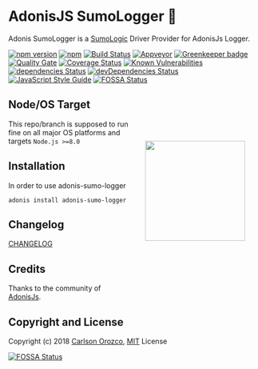 # AdonisJS SumoLogger :page_facing_up:

Adonis SumoLogger is a [SumoLogic](https://www.sumologic.com/) Driver Provider for AdonisJs Logger.

[![npm version](https://badge.fury.io/js/adonis-sumo-logger.svg)](https://badge.fury.io/js/adonis-sumo-logger)
[![npm](https://img.shields.io/npm/dt/adonis-sumo-logger.svg)](https://www.npmjs.com/package/adonis-sumo-logger)
[![Build Status](https://travis-ci.org/carlsonorozco/adonis-sumo-logger.svg?branch=master)](https://travis-ci.org/carlsonorozco/adonis-sumo-logger)
[![Appveyor](https://img.shields.io/appveyor/ci/carlsonorozco/adonis-sumo-logger/master.svg?style=flat-square)](https://ci.appveyor.com/project/carlsonorozco/adonis-sumo-logger)
[![Greenkeeper badge](https://badges.greenkeeper.io/carlsonorozco/adonis-sumo-logger.svg)](https://greenkeeper.io/)
[![Quality Gate](https://sonarqube.com/api/badges/gate?key=adonis-sumo-logger)](https://sonarcloud.io/dashboard?id=adonis-sumo-logger)
[![Coverage Status](https://coveralls.io/repos/github/carlsonorozco/adonis-sumo-logger/badge.svg?branch=master)](https://coveralls.io/github/carlsonorozco/adonis-sumo-logger?branch=master)
[![Known Vulnerabilities](https://snyk.io/test/github/carlsonorozco/adonis-sumo-logger/badge.svg)](https://snyk.io/test/github/carlsonorozco/adonis-sumo-logger)
[![dependencies Status](https://david-dm.org/carlsonorozco/adonis-sumo-logger/status.svg)](https://david-dm.org/carlsonorozco/adonis-sumo-logger)
[![devDependencies Status](https://david-dm.org/carlsonorozco/adonis-sumo-logger/dev-status.svg)](https://david-dm.org/carlsonorozco/adonis-sumo-logger?type=dev)
[![JavaScript Style Guide](https://img.shields.io/badge/code%20style-standard-brightgreen.svg)](http://standardjs.com/)
[![FOSSA Status](https://app.fossa.io/api/projects/git%2Bgithub.com%2Fcarlsonorozco%2Fadonis-sumo-logger.svg?type=shield)](https://app.fossa.io/projects/git%2Bgithub.com%2Fcarlsonorozco%2Fadonis-sumo-logger?ref=badge_shield)

<img src="http://res.cloudinary.com/adonisjs/image/upload/q_100/v1497112678/adonis-purple_pzkmzt.svg" width="200px" align="right" hspace="30px" vspace="100px">

## Node/OS Target

This repo/branch is supposed to run fine on all major OS platforms and targets `Node.js >=8.0`

## Installation

In order to use adonis-sumo-logger

```
adonis install adonis-sumo-logger
```

## Changelog

[CHANGELOG](CHANGELOG.md)

## Credits

Thanks to the community of [AdonisJs](http://www.adonisjs.com/).

## Copyright and License

Copyright (c) 2018 [Carlson Orozco](http://carlsonorozco.com/), [MIT](LICENSE.md) License

[![FOSSA Status](https://app.fossa.io/api/projects/git%2Bgithub.com%2Fcarlsonorozco%2Fadonis-sumo-logger.svg?type=large)](https://app.fossa.io/projects/git%2Bgithub.com%2Fcarlsonorozco%2Fadonis-sumo-logger?ref=badge_large)
